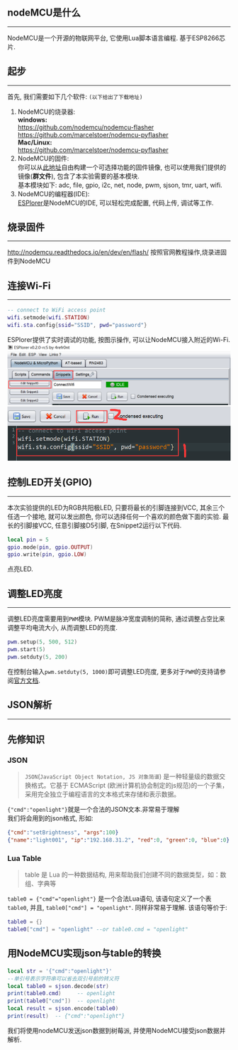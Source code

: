 ## nodeMCU是什么  
******  
NodeMCU是一个开源的物联网平台, 它使用Lua脚本语言编程. 基于ESP8266芯片.

## 起步
*****
首先, 我们需要如下几个软件: `(以下给出了下载地址)`   

1. NodeMCU的烧录器:  
**windows:**   
https://github.com/nodemcu/nodemcu-flasher
https://github.com/marcelstoer/nodemcu-pyflasher  
**Mac/Linux:**   
https://github.com/marcelstoer/nodemcu-pyflasher
2. NodeMCU的固件:  
你可以从[此地址](http://nodemcu-build.com/)自由构建一个可选择功能的固件镜像, 也可以使用我们提供的镜像(**群文件**), 包含了本实验需要的基本模块.  
基本模块如下: adc, file, gpio, i2c, net, node, pwm, sjson, tmr, uart, wifi.
3. NodeMCU的编程器(IDE):  
[ESPlorer](https://esp8266.ru/esplorer/)是NodeMCU的IDE, 可以轻松完成配置, 代码上传, 调试等工作.

## 烧录固件
**********
http://nodemcu.readthedocs.io/en/dev/en/flash/
按照官网教程操作,烧录进固件到NodeMCU

## 连接Wi-Fi
*********
```Lua
-- connect to WiFi access point
wifi.setmode(wifi.STATION)
wifi.sta.config{ssid="SSID", pwd="password"}
```
ESPlorer提供了实时调试的功能, 按图示操作, 可以让NodeMCU接入附近的Wi-Fi.
![编辑Snippets](./编辑Snippets.png)
![Wi-Fi](./wifi.png)

## 控制LED开关(GPIO)
*****************

本次实验提供的LED为RGB共阳极LED, 只要将最长的引脚连接到VCC, 其余三个任选一个接地, 就可以发出颜色, 你可以选择任何一个喜欢的颜色做下面的实验.
最长的引脚接VCC, 任意引脚接D5引脚, 在Snippet2运行以下代码.
```Lua
local pin = 5 
gpio.mode(pin, gpio.OUTPUT)
gpio.write(pin, gpio.LOW)
```
点亮LED.

## 调整LED亮度
****************
调整LED亮度需要用到`PWM`模块. PWM是脉冲宽度调制的简称, 通过调整占空比来调整平均电流大小, 从而调整LED的亮度.
```Lua
pwm.setup(5, 500, 512)
pwm.start(5)
pwm.setduty(5, 200)
```
在控制台输入`pwm.setduty(5, 1000)`即可调整LED亮度, 更多对于`PWM`的支持请参阅[官方文档](http://nodemcu.readthedocs.io/en/dev/en/modules/pwm/).

## JSON解析
*******************

## 先修知识
### JSON
> `JSON`(`JavaScript Object Notation, JS 对象简谱`) 是一种轻量级的数据交换格式。它基于 ECMAScript (欧洲计算机协会制定的js规范)的一个子集，采用完全独立于编程语言的文本格式来存储和表示数据。

`{"cmd":"openlight"}`就是一个合法的JSON文本.非常易于理解   
我们将会用到的json格式, 形如:
```JSON
{"cmd":"setBrightness", "args":100}
{"name":"light001", "ip":"192.168.31.2", "red":0, "green":0, "blue":0}
```
### Lua Table
>table 是 Lua 的一种数据结构, 用来帮助我们创建不同的数据类型，如：数组、字典等

`table0 = {"cmd"="openlight"}` 是一个合法Lua语句, 该语句定义了一个表`table0`, 并且, `table0["cmd"] = "openlight"`. 同样非常易于理解. 
该语句等价于:  
```Lua
table0 = {}
table0["cmd"] = "openlight" --or table0.cmd = "openlight"
```

## 用NodeMCU实现json与table的转换
```Lua
local str = '{"cmd":"openlight"}' 
--单引号表示字符串可以省去双引号前的转义符
local table0 = sjson.decode(str)
print(table0.cmd)     -- openlight
print(table0["cmd"])  -- openlight
local result = sjson.encode(table0)
print(result)  -- {"cmd":"openlight"}
```

我们将使用nodeMCU发送json数据到树莓派, 并使用NodeMCU接受json数据并解析.  